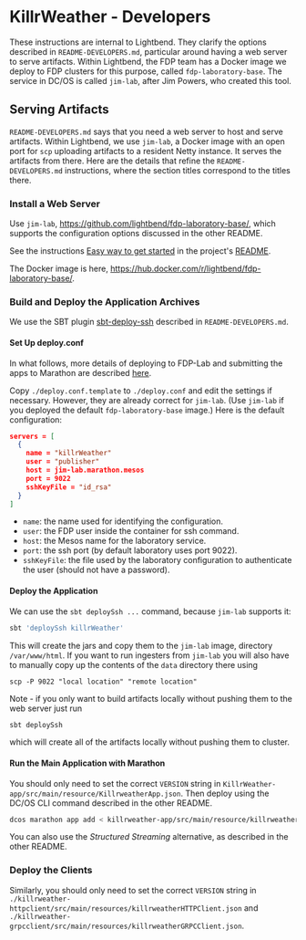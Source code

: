 # KillrWeather - Developers

These instructions are internal to Lightbend. They clarify the options described in `README-DEVELOPERS.md`, particular around having a web server to serve artifacts. Within Lightbend, the FDP team has a Docker image we deploy to FDP clusters for this purpose, called `fdp-laboratory-base`. The service in DC/OS is called `jim-lab`, after Jim Powers, who created this tool.

## Serving Artifacts

`README-DEVELOPERS.md` says that you need a web server to host and serve artifacts. Within Lightbend, we use `jim-lab`, a Docker image with an open port for `scp` uploading artifacts to a resident Netty instance. It  serves the artifacts from there. Here are the details that refine the `README-DEVELOPERS.md` instructions, where the section titles correspond to the titles there.

### Install a Web Server

Use `jim-lab`, https://github.com/lightbend/fdp-laboratory-base/, which supports the configuration options discussed in the other README.

See the instructions [Easy way to get started](https://github.com/lightbend/fdp-laboratory-base/blob/master/README.md#easy-way-to-get-started) in the project's [README](https://github.com/lightbend/fdp-laboratory-base/blob/master/README.md).

The Docker image is here, https://hub.docker.com/r/lightbend/fdp-laboratory-base/.

### Build and Deploy the Application Archives

We use the SBT plugin [sbt-deploy-ssh](https://github.com/shmishleniy/sbt-deploy-ssh) described in  `README-DEVELOPERS.md`.

#### Set Up deploy.conf

In what follows, more details of deploying to FDP-Lab and submitting the apps to Marathon are described [here](https://docs.google.com/document/d/1eMG8I4z6mQ0C4Llg1VHnpV7isnVAtnk-pOkDo8tIubI/edit#heading=h.izl4k6rmh4c0).

Copy `./deploy.conf.template` to `./deploy.conf` and edit the settings if necessary. However, they are already correct for `jim-lab`. (Use `jim-lab` if you deployed the default `fdp-laboratory-base` image.) Here is the default configuration:

```json
servers = [
  {
    name = "killrWeather"
    user = "publisher"
    host = jim-lab.marathon.mesos
    port = 9022
    sshKeyFile = "id_rsa"
  }
]
```

* `name`: the name used for identifying the configuration.
* `user`: the FDP user inside the container for ssh command.
* `host`: the Mesos name for the laboratory service.
* `port`: the ssh port (by default laboratory uses port 9022).
* `sshKeyFile`: the file used by the laboratory configuration to authenticate the user (should not have a password).

#### Deploy the Application

We can use the `sbt deploySsh ...` command, because `jim-lab` supports it:

```bash
sbt 'deploySsh killrWeather'
```

This will create the jars and copy them to the `jim-lab` image, directory `/var/www/html`. 
If you want to run ingesters from `jim-lab` you will also have to manually copy up the contents of the `data` directory there using
````
scp -P 9022 "local location" "remote location"
````
Note - if you only want to build artifacts locally without pushing them to the web server just run
```bash
sbt deploySsh
```
which will create all of the artifacts locally without pushing them to cluster. 

#### Run the Main Application with Marathon

You should only need to set the correct `VERSION` string in `KillrWeather-app/src/main/resource/KillrweatherApp.json`. Then deploy using the DC/OS CLI command described in the other README.

```bash
dcos marathon app add < killrweather-app/src/main/resource/killrweatherApp.json
```

You can also use the _Structured Streaming_ alternative, as described in the other README.

### Deploy the Clients

Similarly, you should only need to set the correct `VERSION` string in `./killrweather-httpclient/src/main/resources/killrweatherHTTPClient.json` and `./killrweather-grpcclient/src/main/resources/killrweatherGRPCClient.json`.

